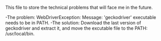 This file to store the technical problems that will face me in the future.

-The problem:
WebDriverException: Message: 'geckodriver' executable needs to be in PATH.
-The solution:
Download the last version of geckodriver and extract it, and move the excutable file to the PATH: /usr/local/bin.